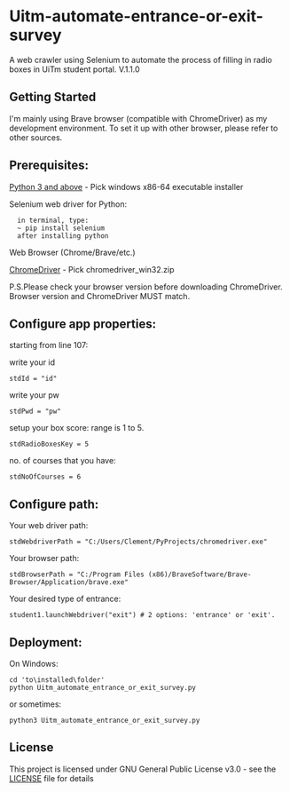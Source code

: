 # Uitm-automate-entrance-or-exit-survey
A web crawler using Selenium to automate the process of filling in radio boxes in UiTm student portal.
V.1.1.0

## Getting Started
I'm mainly using Brave browser (compatible with ChromeDriver) as my development environment. To set it up with other browser,
please refer to other sources.

## Prerequisites:
[Python 3 and above](https://www.python.org/downloads/) - Pick windows x86-64 executable installer

Selenium web driver for Python:
```
  in terminal, type:
  ~ pip install selenium
  after installing python
```
Web Browser (Chrome/Brave/etc.)

[ChromeDriver](https://chromedriver.chromium.org/downloads) - Pick chromedriver_win32.zip

P.S.Please check your browser version before downloading ChromeDriver. Browser version and ChromeDriver MUST match.

## Configure app properties:
starting from line 107:

write your id
```
stdId = "id"
```
write your pw
```
stdPwd = "pw"
```
setup your box score: range is 1 to 5.
```
stdRadioBoxesKey = 5
```
no. of courses that you have:
```
stdNoOfCourses = 6
```

## Configure path:
Your web driver path:
```
stdWebdriverPath = "C:/Users/Clement/PyProjects/chromedriver.exe"
```
Your browser path:
```
stdBrowserPath = "C:/Program Files (x86)/BraveSoftware/Brave-Browser/Application/brave.exe"
```
Your desired type of entrance:
```
student1.launchWebdriver("exit") # 2 options: 'entrance' or 'exit'.
```

## Deployment:
On Windows:
```
cd 'to\installed\folder'
python Uitm_automate_entrance_or_exit_survey.py
```
or sometimes:
```
python3 Uitm_automate_entrance_or_exit_survey.py
```
## License
This project is licensed under GNU General Public License v3.0 - see the [LICENSE](LICENSE) file for details
